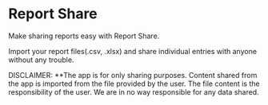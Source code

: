 # Report Share

Make sharing reports easy with Report Share.

Import your report files(.csv, .xlsx) and share individual entries with anyone without any trouble.

DISCLAIMER:
**The app is for only sharing purposes. Content shared from the app is imported from the file provided by the user. The file content is the responsibility of the user. We are in no way responsible for any data shared.

